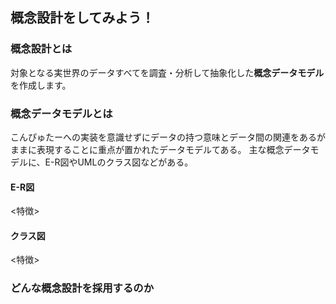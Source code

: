 ## 概念設計をしてみよう！
### 概念設計とは
対象となる実世界のデータすべてを調査・分析して抽象化した**概念データモデル**を作成します。
### 概念データモデルとは
こんぴゅたーへの実装を意識せずにデータの持つ意味とデータ間の関連をあるがままに表現することに重点が置かれたデータモデルてある。
主な概念データモデルに、E-R図やUMLのクラス図などがある。
#### E-R図
<特徴>

#### クラス図
<特徴>

### どんな概念設計を採用するのか